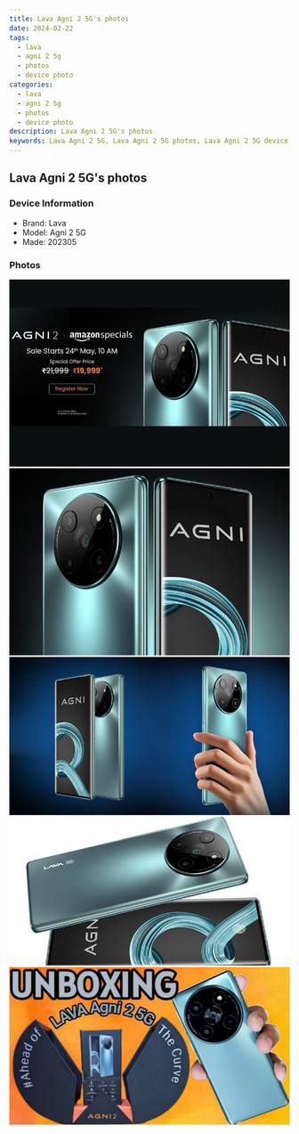 ```yaml
---
title: Lava Agni 2 5G's photos
date: 2024-02-22
tags: 
  - lava
  - agni 2 5g
  - photos
  - device photo
categories: 
  - lava
  - agni 2 5g
  - photos
  - device photo
description: Lava Agni 2 5G's photos
keywords: Lava Agni 2 5G, Lava Agni 2 5G photos, Lava Agni 2 5G device photo
---
```


## Lava Agni 2 5G's photos

### Device Information

- Brand: Lava
- Model: Agni 2 5G
- Made: 202305

### Photos

![/images/best-assets/devices/lava/lava-agni-2-5g/1.jpg](/images/best-assets/devices/lava/lava-agni-2-5g/1.jpg)
![/images/best-assets/devices/lava/lava-agni-2-5g/2.jpg](/images/best-assets/devices/lava/lava-agni-2-5g/2.jpg)
![/images/best-assets/devices/lava/lava-agni-2-5g/3.jpg](/images/best-assets/devices/lava/lava-agni-2-5g/3.jpg)
![/images/best-assets/devices/lava/lava-agni-2-5g/4.jpg](/images/best-assets/devices/lava/lava-agni-2-5g/4.jpg)
![/images/best-assets/devices/lava/lava-agni-2-5g/5.jpg](/images/best-assets/devices/lava/lava-agni-2-5g/5.jpg)
